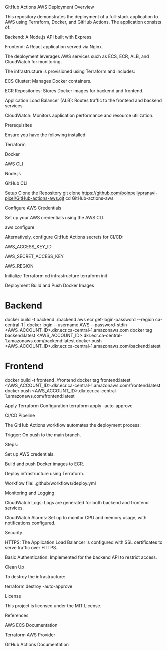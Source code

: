 GitHub Actions AWS Deployment
Overview

This repository demonstrates the deployment of a full-stack application to AWS using Terraform, Docker, and GitHub Actions. The application consists of:

Backend: A Node.js API built with Express.

Frontend: A React application served via Nginx.

The deployment leverages AWS services such as ECS, ECR, ALB, and CloudWatch for monitoring.

The infrastructure is provisioned using Terraform and includes:

ECS Cluster: Manages Docker containers.

ECR Repositories: Stores Docker images for backend and frontend.

Application Load Balancer (ALB): Routes traffic to the frontend and backend services.

CloudWatch: Monitors application performance and resource utilization.

Prerequisites

Ensure you have the following installed:

Terraform

Docker

AWS CLI

Node.js

GitHub CLI

Setup
Clone the Repository
git clone https://github.com/boinpellypranavi-pixel/GitHub-actions-aws.git
cd GitHub-actions-aws

Configure AWS Credentials

Set up your AWS credentials using the AWS CLI:

aws configure


Alternatively, configure GitHub Actions secrets for CI/CD:

AWS_ACCESS_KEY_ID

AWS_SECRET_ACCESS_KEY

AWS_REGION

Initialize Terraform
cd infrastructure
terraform init

Deployment
Build and Push Docker Images
# Backend
docker build -t backend ./backend
aws ecr get-login-password --region ca-central-1 | docker login --username AWS --password-stdin <AWS_ACCOUNT_ID>.dkr.ecr.ca-central-1.amazonaws.com
docker tag backend:latest <AWS_ACCOUNT_ID>.dkr.ecr.ca-central-1.amazonaws.com/backend:latest
docker push <AWS_ACCOUNT_ID>.dkr.ecr.ca-central-1.amazonaws.com/backend:latest

# Frontend
docker build -t frontend ./frontend
docker tag frontend:latest <AWS_ACCOUNT_ID>.dkr.ecr.ca-central-1.amazonaws.com/frontend:latest
docker push <AWS_ACCOUNT_ID>.dkr.ecr.ca-central-1.amazonaws.com/frontend:latest

Apply Terraform Configuration
terraform apply -auto-approve

CI/CD Pipeline

The GitHub Actions workflow automates the deployment process:

Trigger: On push to the main branch.

Steps:

Set up AWS credentials.

Build and push Docker images to ECR.

Deploy infrastructure using Terraform.

Workflow file: .github/workflows/deploy.yml

Monitoring and Logging

CloudWatch Logs: Logs are generated for both backend and frontend services.

CloudWatch Alarms: Set up to monitor CPU and memory usage, with notifications configured.

Security

HTTPS: The Application Load Balancer is configured with SSL certificates to serve traffic over HTTPS.

Basic Authentication: Implemented for the backend API to restrict access.

Clean Up

To destroy the infrastructure:

terraform destroy -auto-approve

License

This project is licensed under the MIT License.

References

AWS ECS Documentation

Terraform AWS Provider

GitHub Actions Documentation
